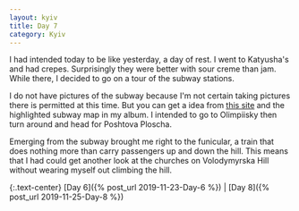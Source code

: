 ```yaml
---
layout: kyiv
title: Day 7
category: Kyiv
---
```


I had intended today to be like yesterday, a day of rest. I went to Katyusha's and had crepes. Surprisingly they were better with sour creme than jam. While there, I decided to go on a tour of the subway stations.

I do not have pictures of the subway because I'm not certain taking pictures there is permitted at this time. But you can get a idea from [this site](https://kraina-ua.com/en/news/kyiv-metro-stations) and the highlighted subway map in my album. I intended to go to Olimpiisky then turn around and head for Poshtova Ploscha.

Emerging from the subway brought me right to the funicular, a train that does nothing more than carry passengers up and down the hill. This means that I had could get another look at the churches on Volodymyrska Hill without wearing myself out climbing the hill.

{:.text-center}
[Day 6]({% post_url 2019-11-23-Day-6 %}) &#124;
[Day 8]({% post_url 2019-11-25-Day-8 %})